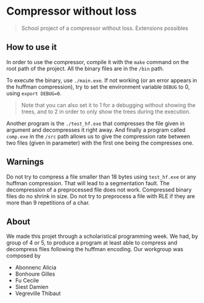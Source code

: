 # Compressor without loss
> School project of a compressor without loss. Extensions possibles

## How to use it
In order to use the compressor, compile it with the `make` command on the root path of the project.
All the binary files are in the `/bin` path.

To execute the binary, use `./main.exe`. If not working (or an error appears in the huffman compression), try to set the environment variable `DEBUG` to 0, using `export DEBUG=0`.
> Note that you can also set it to 1 for a debugging without showing the trees, and to 2 in order to only show the trees during the execution.

Another program is the `./test_hf.exe` that compresses the file given in argument and decompresses it right away.
And finally a program called `comp.exe` in the `/src` path allows us to give the compression rate between two files (given in parameter) with the first one being the compresses one.

## Warnings
Do not try to compress a file smaller than 18 bytes using `test_hf.exe` or any huffman compression. That will lead to a segmentation fault.
The decompression of a preprocessed file does not work.
Compressed binary files do no shrink in size.
Do not try to preprocess a file with RLE if they are more than 9 repetitions of a char.

## About
We made this projet through a scholaristical programming week. We had, by group of 4 or 5, to produce a program at least able to compress and decompress files following the huffman encoding.
Our workgroup was composed by
* Abonnenc Alicia
* Bonhoure Gilles
* Fu Cecile
* Siest Damien
* Vegreville Thibaut
